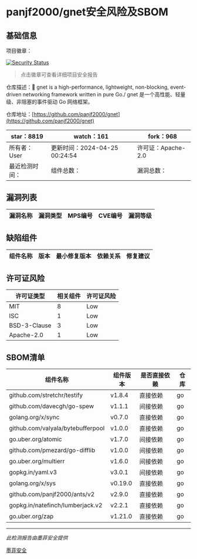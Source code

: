 # panjf2000/gnet安全风险及SBOM

## 基础信息

项目徽章：

[![Security Status](https://www.murphysec.com/platform3/v31/badge/1783201427723186176.svg)](https://www.murphysec.com/console/report/1783201427362476032/1783201427723186176)

> 点击徽章可查看详细项目安全报告

仓库描述：🚀 gnet is a high-performance, lightweight, non-blocking, event-driven networking framework written in pure Go./ gnet 是一个高性能、轻量级、非阻塞的事件驱动 Go 网络框架。

仓库地址：[https://github.com/panjf2000/gnet](https://github.com/panjf2000/gnet)

| star：8819 | watch：161 | fork：968 |
| ----------- | -------------- | ------------ |
| 所有者：User | 更新时间：2024-04-25 00:24:54 | 许可证：Apache-2.0 |
| 最近检测时间： | 组件总数： | 漏洞总数： |




## 漏洞列表

| 漏洞名称 | 漏洞类型 | MPS编号 | CVE编号 | 漏洞等级 |
| ------- | ------ | ------- | ------ | ----- |





## 缺陷组件

| 组件名称 | 版本 | 最小修复版本 | 依赖关系 | 修复建议 |
| -------- | ---- | ------------ | -------- | -------- |





## 许可证风险

| 许可证类型 | 相关组件 | 许可证风险 |
| ---------- | -------- | ---------- |
|MIT|8|Low|
|ISC|1|Low|
|BSD-3-Clause|3|Low|
|Apache-2.0|1|Low|




## SBOM清单

| 组件名称 | 组件版本 | 是否直接依赖 | 仓库 |
| -------- | -------- | ------------ | ---- |
|github.com/stretchr/testify|v1.8.4|直接依赖|go|
|github.com/davecgh/go-spew|v1.1.1|间接依赖|go|
|golang.org/x/sync|v0.7.0|直接依赖|go|
|github.com/valyala/bytebufferpool|v1.0.0|直接依赖|go|
|go.uber.org/atomic|v1.7.0|间接依赖|go|
|github.com/pmezard/go-difflib|v1.0.0|间接依赖|go|
|go.uber.org/multierr|v1.6.0|间接依赖|go|
|gopkg.in/yaml.v3|v3.0.1|间接依赖|go|
|golang.org/x/sys|v0.19.0|直接依赖|go|
|github.com/panjf2000/ants/v2|v2.9.0|直接依赖|go|
|gopkg.in/natefinch/lumberjack.v2|v2.2.1|直接依赖|go|
|go.uber.org/zap|v1.21.0|直接依赖|go|


------

*此检测报告由墨菲安全提供*

[墨菲安全](www.murphysec.com)